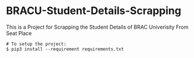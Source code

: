 # BRACU-Student-Details-Scrapping
This is a Project for Scrapping the Student Details of BRAC Univerisity From Seat Place


```
# To setup the project:
$ pip3 install --requirement requirements.txt
```
